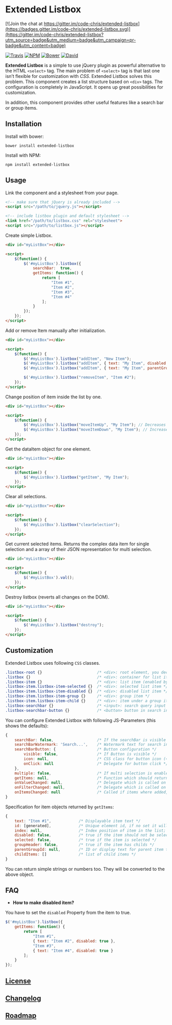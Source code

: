 # Extended Listbox

[![Join the chat at https://gitter.im/code-chris/extended-listbox](https://badges.gitter.im/code-chris/extended-listbox.svg)](https://gitter.im/code-chris/extended-listbox?utm_source=badge&utm_medium=badge&utm_campaign=pr-badge&utm_content=badge)


[![Travis](https://img.shields.io/travis/code-chris/extended-listbox.svg?branch=master)](https://travis-ci.org/code-chris/extended-listbox)
[![NPM](https://img.shields.io/npm/v/extended-listbox.svg)](https://www.npmjs.com/package/extended-listbox)
[![Bower](https://img.shields.io/bower/v/extended-listbox.svg)](https://github.com/code-chris/extended-listbox)
[![David](https://img.shields.io/david/dev/code-chris/extended-listbox.svg)](https://david-dm.org/code-chris/extended-listbox)


**Extended Listbox** is a simple to use jQuery plugin as powerful
alternative to the HTML `<select>` tag. The main problem of
`<select>` tag is that last one isn’t flexible for customization with
*CSS*. Extended Listbox solves this problem. This component creates a list
structure based on `<div>` tags. The configuration is completely in
JavaScript. It opens up great possibilities for customization.

In addition, this component provides other useful features like a search
bar or group items.

## Installation

Install with bower:
```
bower install extended-listbox
```
Install with NPM:
```
npm install extended-listbox
```


## Usage

Link the component and a stylesheet from your page.

```html
<!-- make sure that jQuery is already included -->
<script src="/path/to/jquery.js"></script>

<!-- include listbox plugin and default stylesheet -->
<link href="/path/to/listbox.css" rel="stylesheet">
<script src="/path/to/listbox.js"></script>
```

Create simple Listbox.

```html
<div id="myListBox"></div>

<script>
	$(function() {
		$('#myListBox').listbox({
			searchBar:  true,
			getItems: function() {
				return [
					"Item #1",
					"Item #2",
					"Item #3",
					"Item #4"
				];
			}
		});
	});
</script>
```

Add or remove Item manually after initialization.

```html
<div id="myListBox"></div>

<script>
	$(function() {
		$('#myListBox').listbox("addItem", "New Item");
		$('#myListBox').listbox("addItem", { text: "My Item", disabled: true });
		$('#myListBox').listbox("addItem", { text: "My Item", parentGroupId: "My Parent" });

		$('#myListBox').listbox("removeItem", "Item #2");
	});
</script>
```

Change position of item inside the list by one.

```html
<div id="myListBox"></div>

<script>
	$(function() {
		$('#myListBox').listbox("moveItemUp", "My Item"); // Decreases the index based position by one.
		$('#myListBox').listbox("moveItemDown", "My Item"); // Increases the index based position by one.
	});
</script>
```

Get the dataItem object for one element.

```html
<div id="myListBox"></div>

<script>
	$(function() {
		$('#myListBox').listbox("getItem", "My Item");
	});
</script>
```

Clear all selections.

```html
<div id="myListBox"></div>

<script>
	$(function() {
		$('#myListBox').listbox("clearSelection");
	});
</script>
```

Get current selected items. Returns the complex data item for single
selection and a array of their JSON representation for multi selection.

```html
<div id="myListBox"></div>

<script>
	$(function() {
		$('#myListBox').val();
	});
</script>
```

Destroy listbox (reverts all changes on the DOM).

```html
<div id="myListBox"></div>

<script>
	$(function() {
  		$('#myListBox').listbox("destroy");
	});
</script>
```


## Customization


Extended Listbox uses following `CSS` classes.

```css
.listbox-root {}                        /* <div>: root element, you declared in the DOM */
.listbox {}                             /* <div>: container for list items */
.listbox-item {}                        /* <div>: list item (enabled by default) */
.listbox-item.listbox-item-selected {}  /* <div>: selected list item */
.listbox-item.listbox-item-disabled {}  /* <div>: disabled list item */
.listbox-item.listbox-item-group {}     /* <div>: group item */
.listbox-item.listbox-item-child {}     /* <div>: item under a group item */
.listbox-searchbar {}                   /* <input>: search query input */
.listbox-searchbar-button {}            /* <button> button in search input field */
```

You can configure Extended Listbox with following JS-Parameters (this shows the
defaults):

```javascript
{
	searchBar: false,                   /* If the searchBar is visible */
    searchBarWatermark: 'Search...',    /* Watermark text for search input */
    searchBarButton: {                  /* Button configuration */
        visible: false,                 /* If Button is visible */
        icon: null,                     /* CSS class for button icon (<i> tag) */
        onClick: null                   /* Delegate for button click */
    },
    multiple: false,                    /* If multi selection is enabled */
    getItems: null,                     /* Function which should return a array of items (see below) */
    onValueChanged: null,               /* Delegate which is called on selection changes */
    onFilterChanged: null,              /* Delegate which is called on search query changes */
    onItemsChanged: null                /* Called if items where added, removed or their position changed */
}
```

Specification for item objects returned by ``getItems``:

```javascript
{
	text: "Item #1",            /* Displayable item text */
    id: [generated],            /* Unique element id, if no set it will be generated like listboxitem8294854 */
    index: null,                /* Index position of item in the list; only used for manual addItem calls. */
    disabled: false,            /* true if the item should not be selectable */
    selected: false,            /* true if the item is selected */
    groupHeader: false,         /* true if the item has childs */
    parentGroupId: null,        /* ID or display text for parent item to use; only used for manual addItem calls. */
    childItems: []              /* list of child items */
}
```

You can return simple strings or numbers too. They will be converted to the above object.


## FAQ

- **How to make disabled item?**

You have to set the ``disabled`` Property from the item to true.

```javascript
$('#myListBox').listbox({
	getItems: function() {
		return [
			"Item #1",
			{ text: "Item #2", disabled: true },
			"Item #3",
			{ text: "Item #4", disabled: true }
		];
	}
});
```

[License](https://github.com/code-chris/extended-listbox/blob/master/LICENSE)
--------
[Changelog](https://github.com/code-chris/extended-listbox/blob/master/doc/CHANGELOG.md)
----------
[Roadmap](https://github.com/code-chris/extended-listbox/blob/master/doc/ROADMAP.md)
--------
